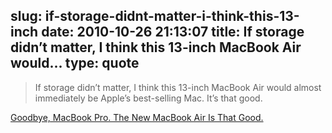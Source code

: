 slug: if-storage-didnt-matter-i-think-this-13-inch
date: 2010-10-26 21:13:07
title: If storage didn’t matter, I think this 13-inch MacBook Air would...
type: quote
---

> If storage didn’t matter, I think this 13-inch MacBook Air would almost immediately be Apple’s best-selling Mac. It’s that good.

[Goodbye, MacBook Pro. The New MacBook Air Is That Good.](http://techcrunch.com/2010/10/26/13-inch-macbook-air-review/)
